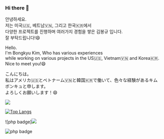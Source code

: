 ### Hi there 👋

안녕하세요.   
저는 미국🇺🇸, 베트남🇻🇳, 그리고 한국🇰🇷에서   
다양한 프로젝트를 진행하며 여러가지 경험을 쌓은 김봉규 입니다.   
잘 부탁드립니다!😄   
   
Hello.   
I'm Bongkyu Kim, Who has various experiences   
while working on various projects in the US🇺🇸, Vietnam🇻🇳 and Korea🇰🇷.   
Nice to meet you!😄   
   
こんにちは。   
私はアメリカ🇺🇸とベトナーム🇻🇳と韓国🇰🇷で働いて、色々な経験があるキムボンキュと申します。   
よろしくお願いします！😄   
   
<img src="https://img.shields.io/badge/-tanreen1%40gmail.com-4285F4?style=flat-square&logo=Gmail&logoColor=white">

[![Top Langs](https://github-readme-stats.vercel.app/api/top-langs/?username=Bnine)](https://github.com/Bnine/github-readme-stats)

![php badge]<img src="[https://img.shields.io/badge/-tanreen1%40gmail.com-4285F4?style=flat-square&logo=Gmail&logoColor=white](https://img.shields.io/badge/-php-777BB4?style=flat-square&logo=PHP&logoColor=white)">

![php badge](https://img.shields.io/badge/-php-777BB4?style=flat-square&logo=PHP&logoColor=white)

<!--
**Bnine/Bnine** is a ✨ _special_ ✨ repository because its `README.md` (this file) appears on your GitHub profile.

Here are some ideas to get you started:

- 🔭 I’m currently working on ...
- 🌱 I’m currently learning ...
- 👯 I’m looking to collaborate on ...
- 🤔 I’m looking for help with ...
- 💬 Ask me about ...
- 📫 How to reach me: ...
- 😄 Pronouns: ...
- ⚡ Fun fact: ...
-->
